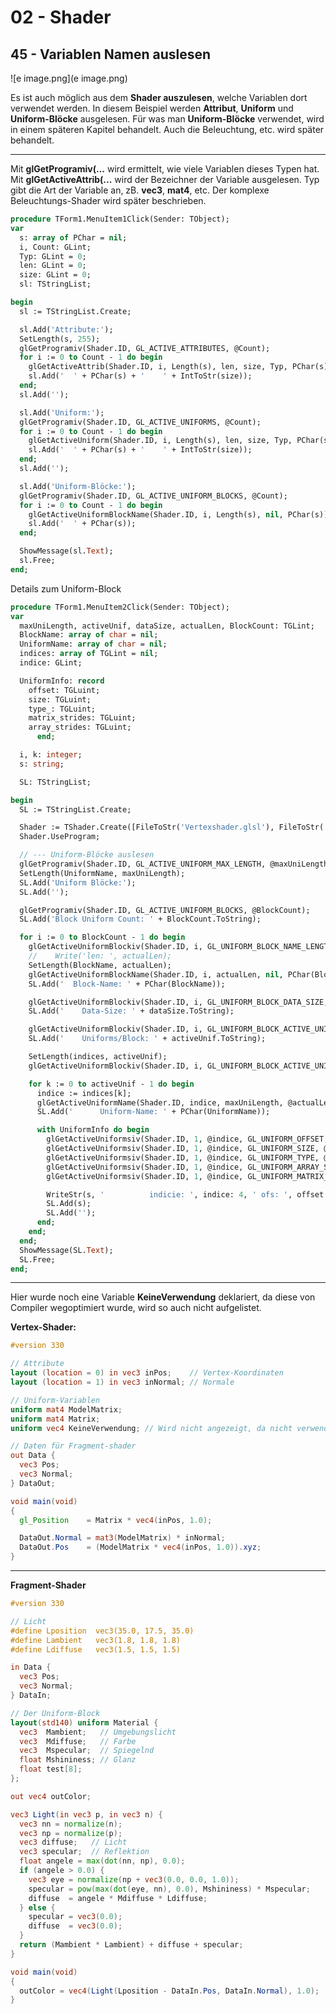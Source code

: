 # 02 - Shader
## 45 - Variablen Namen auslesen

![e image.png](e image.png)

Es ist auch möglich aus dem **Shader auszulesen**, welche Variablen dort verwendet werden.
In diesem Beispiel werden **Attribut**, **Uniform** und **Uniform-Blöcke** ausgelesen.
Für was man **Uniform-Blöcke** verwendet, wird in einem späteren Kapitel behandelt.
Auch die Beleuchtung, etc. wird später behandelt.

---
Mit **glGetProgramiv(...** wird ermittelt, wie viele Variablen dieses Typen hat.
Mit **glGetActiveAttrib(...** wird der Bezeichner der Variable ausgelesen. Typ gibt die Art der Variable an, zB. **vec3**, **mat4**, etc.
Der komplexe Beleuchtungs-Shader wird später beschrieben.

```pascal
procedure TForm1.MenuItem1Click(Sender: TObject);
var
  s: array of PChar = nil;
  i, Count: GLint;
  Typ: GLint = 0;
  len: GLint = 0;
  size: GLint = 0;
  sl: TStringList;

begin
  sl := TStringList.Create;

  sl.Add('Attribute:');
  SetLength(s, 255);
  glGetProgramiv(Shader.ID, GL_ACTIVE_ATTRIBUTES, @Count);
  for i := 0 to Count - 1 do begin
    glGetActiveAttrib(Shader.ID, i, Length(s), len, size, Typ, PChar(s));
    sl.Add('  ' + PChar(s) + '    ' + IntToStr(size));
  end;
  sl.Add('');

  sl.Add('Uniform:');
  glGetProgramiv(Shader.ID, GL_ACTIVE_UNIFORMS, @Count);
  for i := 0 to Count - 1 do begin
    glGetActiveUniform(Shader.ID, i, Length(s), len, size, Typ, PChar(s));
    sl.Add('  ' + PChar(s) + '    ' + IntToStr(size));
  end;
  sl.Add('');

  sl.Add('Uniform-Blöcke:');
  glGetProgramiv(Shader.ID, GL_ACTIVE_UNIFORM_BLOCKS, @Count);
  for i := 0 to Count - 1 do begin
    glGetActiveUniformBlockName(Shader.ID, i, Length(s), nil, PChar(s));
    sl.Add('  ' + PChar(s));
  end;

  ShowMessage(sl.Text);
  sl.Free;
end;
```

Details zum Uniform-Block

```pascal
procedure TForm1.MenuItem2Click(Sender: TObject);
var
  maxUniLength, activeUnif, dataSize, actualLen, BlockCount: TGLint;
  BlockName: array of char = nil;
  UniformName: array of char = nil;
  indices: array of TGLint = nil;
  indice: GLint;

  UniformInfo: record
    offset: TGLuint;
    size: TGLuint;
    type_: TGLuint;
    matrix_strides: TGLuint;
    array_strides: TGLuint;
      end;

  i, k: integer;
  s: string;

  SL: TStringList;

begin
  SL := TStringList.Create;

  Shader := TShader.Create([FileToStr('Vertexshader.glsl'), FileToStr('Fragmentshader.glsl')]);
  Shader.UseProgram;

  // --- Uniform-Blöcke auslesen
  glGetProgramiv(Shader.ID, GL_ACTIVE_UNIFORM_MAX_LENGTH, @maxUniLength);
  SetLength(UniformName, maxUniLength);
  SL.Add('Uniform Blöcke:');
  SL.Add('');

  glGetProgramiv(Shader.ID, GL_ACTIVE_UNIFORM_BLOCKS, @BlockCount);
  SL.Add('Block Uniform Count: ' + BlockCount.ToString);

  for i := 0 to BlockCount - 1 do begin
    glGetActiveUniformBlockiv(Shader.ID, i, GL_UNIFORM_BLOCK_NAME_LENGTH, @actualLen);
    //    Write('len: ', actualLen);
    SetLength(BlockName, actualLen);
    glGetActiveUniformBlockName(Shader.ID, i, actualLen, nil, PChar(BlockName));
    SL.Add('  Block-Name: ' + PChar(BlockName));

    glGetActiveUniformBlockiv(Shader.ID, i, GL_UNIFORM_BLOCK_DATA_SIZE, @dataSize);
    SL.Add('    Data-Size: ' + dataSize.ToString);

    glGetActiveUniformBlockiv(Shader.ID, i, GL_UNIFORM_BLOCK_ACTIVE_UNIFORMS, @activeUnif);
    SL.Add('    Uniforms/Block: ' + activeUnif.ToString);

    SetLength(indices, activeUnif);
    glGetActiveUniformBlockiv(Shader.ID, i, GL_UNIFORM_BLOCK_ACTIVE_UNIFORM_INDICES, PGLint(indices));

    for k := 0 to activeUnif - 1 do begin
      indice := indices[k];
      glGetActiveUniformName(Shader.ID, indice, maxUniLength, @actualLen, PChar(UniformName));
      SL.Add('      Uniform-Name: ' + PChar(UniformName));

      with UniformInfo do begin
        glGetActiveUniformsiv(Shader.ID, 1, @indice, GL_UNIFORM_OFFSET, @offset);
        glGetActiveUniformsiv(Shader.ID, 1, @indice, GL_UNIFORM_SIZE, @size);
        glGetActiveUniformsiv(Shader.ID, 1, @indice, GL_UNIFORM_TYPE, @type_);
        glGetActiveUniformsiv(Shader.ID, 1, @indice, GL_UNIFORM_ARRAY_STRIDE, @array_strides);
        glGetActiveUniformsiv(Shader.ID, 1, @indice, GL_UNIFORM_MATRIX_STRIDE, @matrix_strides);

        WriteStr(s, '          indicie: ', indice: 4, ' ofs: ', offset: 4, ' Array_Size: ', size: 4, ' Size: ', size * TypeSize(type_): 4, ' type:', type_: 6, '  array_strides: ', array_strides: 4, ' mat_strides: ', matrix_strides: 4);
        SL.Add(s);
        SL.Add('');
      end;
    end;
  end;
  ShowMessage(SL.Text);
  SL.Free;
end;

```


---
Hier wurde noch eine Variable **KeineVerwendung** deklariert, da diese von Compiler wegoptimiert wurde, wird so auch nicht aufgelistet.

**Vertex-Shader:**

```glsl
#version 330

// Attribute
layout (location = 0) in vec3 inPos;    // Vertex-Koordinaten
layout (location = 1) in vec3 inNormal; // Normale

// Uniform-Variablen
uniform mat4 ModelMatrix;
uniform mat4 Matrix;
uniform vec4 KeineVerwendung; // Wird nicht angezeigt, da nicht verwendet.

// Daten für Fragment-shader
out Data {
  vec3 Pos;
  vec3 Normal;
} DataOut;

void main(void)
{
  gl_Position    = Matrix * vec4(inPos, 1.0);

  DataOut.Normal = mat3(ModelMatrix) * inNormal;
  DataOut.Pos    = (ModelMatrix * vec4(inPos, 1.0)).xyz;
}

```


---
**Fragment-Shader**

```glsl
#version 330

// Licht
#define Lposition  vec3(35.0, 17.5, 35.0)
#define Lambient   vec3(1.8, 1.8, 1.8)
#define Ldiffuse   vec3(1.5, 1.5, 1.5)

in Data {
  vec3 Pos;
  vec3 Normal;
} DataIn;

// Der Uniform-Block
layout(std140) uniform Material {
  vec3  Mambient;   // Umgebungslicht
  vec3  Mdiffuse;   // Farbe
  vec3  Mspecular;  // Spiegelnd
  float Mshininess; // Glanz
  float test[8];
};

out vec4 outColor;

vec3 Light(in vec3 p, in vec3 n) {
  vec3 nn = normalize(n);
  vec3 np = normalize(p);
  vec3 diffuse;   // Licht
  vec3 specular;  // Reflektion
  float angele = max(dot(nn, np), 0.0);
  if (angele > 0.0) {
    vec3 eye = normalize(np + vec3(0.0, 0.0, 1.0));
    specular = pow(max(dot(eye, nn), 0.0), Mshininess) * Mspecular;
    diffuse  = angele * Mdiffuse * Ldiffuse;
  } else {
    specular = vec3(0.0);
    diffuse  = vec3(0.0);
  }
  return (Mambient * Lambient) + diffuse + specular;
}

void main(void)
{
  outColor = vec4(Light(Lposition - DataIn.Pos, DataIn.Normal), 1.0);
}


```


